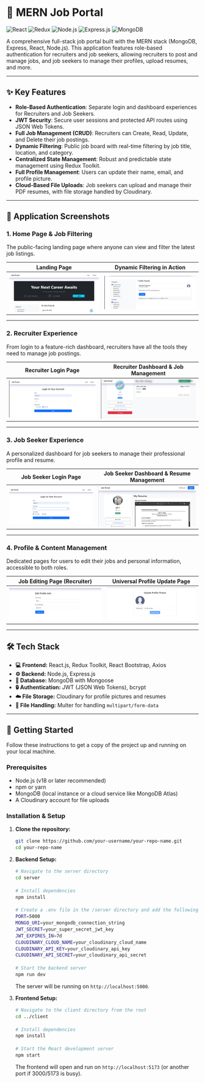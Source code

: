 # 💼 MERN Job Portal

![React](https://img.shields.io/badge/React-20232A?style=for-the-badge&logo=react&logoColor=61DAFB)
![Redux](https://img.shields.io/badge/Redux-593D88?style=for-the-badge&logo=redux&logoColor=white)
![Node.js](https://img.shields.io/badge/Node.js-339933?style=for-the-badge&logo=nodedotjs&logoColor=white)
![Express.js](https://img.shields.io/badge/Express.js-000000?style=for-the-badge&logo=express&logoColor=white)
![MongoDB](https://img.shields.io/badge/MongoDB-4EA94B?style=for-the-badge&logo=mongodb&logoColor=white)

A comprehensive full-stack job portal built with the MERN stack (MongoDB, Express, React, Node.js). This application features role-based authentication for recruiters and job seekers, allowing recruiters to post and manage jobs, and job seekers to manage their profiles, upload resumes, and more.

---

## ✨ Key Features

-   **Role-Based Authentication**: Separate login and dashboard experiences for Recruiters and Job Seekers.
-   **JWT Security**: Secure user sessions and protected API routes using JSON Web Tokens.
-   **Full Job Management (CRUD)**: Recruiters can Create, Read, Update, and Delete their job postings.
-   **Dynamic Filtering**: Public job board with real-time filtering by job title, location, and category.
-   **Centralized State Management**: Robust and predictable state management using Redux Toolkit.
-   **Full Profile Management**: Users can update their name, email, and profile picture.
-   **Cloud-Based File Uploads**: Job seekers can upload and manage their PDF resumes, with file storage handled by Cloudinary.

---

## 📸 Application Screenshots

### 1. Home Page & Job Filtering
The public-facing landing page where anyone can view and filter the latest job listings.

| Landing Page                                   | Dynamic Filtering in Action                              |
| ---------------------------------------------- | -------------------------------------------------------- |
| ![Home Page](./assets/Screenshot%202025-07-22%20163036.png) | ![Filter Functionality](./assets/Screenshot%202025-07-22%20163122.png) |

---

### 2. Recruiter Experience
From login to a feature-rich dashboard, recruiters have all the tools they need to manage job postings.

| Recruiter Login Page                                 | Recruiter Dashboard & Job Management                       |
| ---------------------------------------------------- | ---------------------------------------------------------- |
| ![Recruiter Login](./assets/Screenshot%202025-07-22%20163152.png) | ![Recruiter Dashboard](./assets/Screenshot%202025-07-22%20163218.png) |

---

### 3. Job Seeker Experience
A personalized dashboard for job seekers to manage their professional profile and resume.

| Job Seeker Login Page                                  | Job Seeker Dashboard & Resume Management                 |
| ------------------------------------------------------ | -------------------------------------------------------- |
| ![Job Seeker Login](./assets/Screenshot%202025-07-22%20163422.png) | ![Job Seeker Dashboard](./assets/Screenshot%202025-07-22%20163441.png) |

---

### 4. Profile & Content Management
Dedicated pages for users to edit their jobs and personal information, accessible to both roles.

| Job Editing Page (Recruiter)                             | Universal Profile Update Page                          |
| -------------------------------------------------------- | -------------------------------------------------------- |
| ![Edit Job Page](./assets/Screenshot%202025-07-22%20163520.png) | ![Update Profile Page](./assets/Screenshot%202025-07-22%20163557.png) |


---

## 🛠️ Tech Stack

-   **💻 Frontend:** React.js, Redux Toolkit, React Bootstrap, Axios
-   **⚙️ Backend:** Node.js, Express.js
-   **💾 Database:** MongoDB with Mongoose
-   **🔒 Authentication:** JWT (JSON Web Tokens), bcrypt
-   **☁️ File Storage:** Cloudinary for profile pictures and resumes
-   **📄 File Handling:** Multer for handling `multipart/form-data`

---

## 🚀 Getting Started

Follow these instructions to get a copy of the project up and running on your local machine.

### Prerequisites

-   Node.js (v18 or later recommended)
-   npm or yarn
-   MongoDB (local instance or a cloud service like MongoDB Atlas)
-   A Cloudinary account for file uploads

### Installation & Setup

1.  **Clone the repository:**
    ```bash
    git clone https://github.com/your-username/your-repo-name.git
    cd your-repo-name
    ```

2.  **Backend Setup:**
    ```bash
    # Navigate to the server directory
    cd server

    # Install dependencies
    npm install

    # Create a .env file in the /server directory and add the following variables:
    PORT=5000
    MONGO_URI=your_mongodb_connection_string
    JWT_SECRET=your_super_secret_jwt_key
    JWT_EXPIRES_IN=7d
    CLOUDINARY_CLOUD_NAME=your_cloudinary_cloud_name
    CLOUDINARY_API_KEY=your_cloudinary_api_key
    CLOUDINARY_API_SECRET=your_cloudinary_api_secret

    # Start the backend server
    npm run dev
    ```
    The server will be running on `http://localhost:5000`.

3.  **Frontend Setup:**
    ```bash
    # Navigate to the client directory from the root
    cd ../client

    # Install dependencies
    npm install

    # Start the React development server
    npm start
    ```
    The frontend will open and run on `http://localhost:5173` (or another port if 3000/5173 is busy).
    
